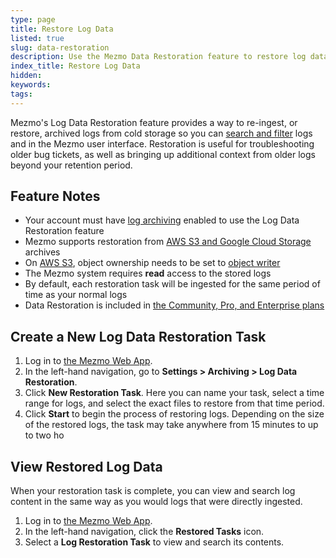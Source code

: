 ```yaml
---
type: page
title: Restore Log Data
listed: true
slug: data-restoration
description: Use the Mezmo Data Restoration feature to restore log data from your archives to search, review, and analyze.
index_title: Restore Log Data
hidden: 
keywords: 
tags: 
---
```



Mezmo's Log Data Restoration feature provides a way to re-ingest, or restore, archived logs from cold storage so you can [search and filter](/docs/search-and-filter) logs and in the Mezmo user interface. Restoration is useful for troubleshooting older bug tickets, as well as bringing up additional context from older logs beyond your retention period.

## Feature Notes

- Your account must have [log archiving](/docs/archiving) enabled to use the Log Data Restoration feature
- Mezmo supports restoration from [AWS S3 and Google Cloud Storage ](/docs/export-logs-to-external-storage)archives
- On [AWS S3](/mezmo-developer-docs/2.6/docs/export-logs-to-external-storage), object ownership needs to be set to [object writer](https://docs.aws.amazon.com/AmazonS3/latest/userguide/object-ownership-new-bucket.html#:~:text=Object%20writer%20(default))
- The Mezmo system requires **read** access to the stored logs
- By default, each restoration task will be ingested for the same period of time as your normal logs
- Data Restoration is included in [
the Community, Pro, and Enterprise plans
](https://www.mezmo.com/pricing)

## Create a New Log Data Restoration Task

1. Log in to [the Mezmo Web App](https://app.mezmo.com).
2. In the left-hand navigation, go to **Settings &gt; Archiving &gt; Log Data Restoration**.
3. Click **New Restoration Task**.
Here you can name your task, select a time range for logs, and select the exact files to restore from that time period.
4. Click **Start** to begin the process of restoring logs.
Depending on the size of the restored logs, the task may take anywhere from 15 minutes to up to two ho

## View Restored Log Data

When your restoration task is complete, you can view and search log content in the same way as you would logs that were directly ingested.

1. Log in to [the Mezmo Web App](https://app.mezmo.com/).
2. In the left-hand navigation, click the **Restored Tasks** icon.
3. Select a **Log Restoration Task** to view and search its contents.